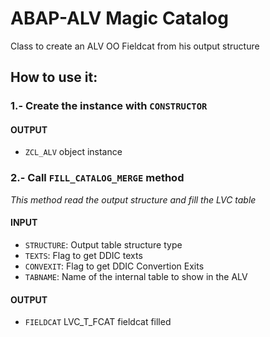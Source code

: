 # ABAP-ALV Magic Catalog
Class to create an ALV OO Fieldcat from his output structure

## How to use it:

### 1.- Create the instance with `CONSTRUCTOR`

#### OUTPUT
* `ZCL_ALV` object instance

### 2.- Call `FILL_CATALOG_MERGE` method

_This method read the output structure and fill the LVC table_

#### INPUT
* `STRUCTURE`: Output table structure type
* `TEXTS`: Flag to get DDIC texts
* `CONVEXIT`: Flag to get DDIC Convertion Exits
* `TABNAME`: Name of the internal table to show in the ALV

#### OUTPUT
* `FIELDCAT` LVC_T_FCAT fieldcat filled
